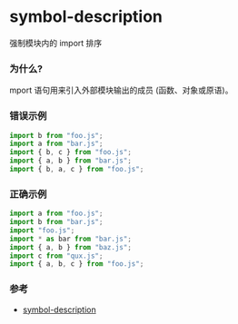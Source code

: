 # symbol-description

强制模块内的 import 排序

### 为什么?

mport 语句用来引入外部模块输出的成员 (函数、对象或原语)。

### 错误示例

```js
import b from "foo.js";
import a from "bar.js";
import { b, c } from "foo.js";
import { a, b } from "bar.js";
import { b, a, c } from "foo.js";
```

### 正确示例

```js
import a from "foo.js";
import b from "bar.js";
import "foo.js";
import * as bar from "bar.js";
import { a, b } from "baz.js";
import c from "qux.js";
import { a, b, c } from "foo.js";
```

### 参考

- [symbol-description](https://eslint.org/docs/rules/symbol-description)
